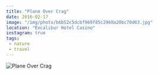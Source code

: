 ```yaml
---
title: "Plane Over Crag"
date: 2016-02-17
image: "/img/photo/b6b52c5dcbf969f85c2960a20bc70d63.jpg"
location: "Excalibur Hotel Casino"
instagram: true
tags:
 - nature
 - travel
---
```


![Plane Over Crag](/img/photo/b6b52c5dcbf969f85c2960a20bc70d63.jpg)
